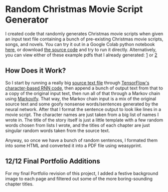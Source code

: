 # Random Christmas Movie Script Generator

I created code that randomly generates Christmas movie scripts when given an input text file containing a bunch of pre-existing Christmas movie scripts, songs, and novels.  You can try it out in a Google Colab python notebook [here](https://colab.research.google.com/drive/1vlSFQIlRDXxaOJbdhnjb9FOXrDqQx4X-), or download [the source code](christmasbook.py) and try to run it directly. 
Alternatively, you can view either of these example pdfs that I already generated: [1](christmas_novel1.pdf) or [2](christmas_novel2.pdf)

## How Does it Work?
So I start by running a really big [source text file](christmas.txt) through [TensorFlow's character-based RNN code](https://www.tensorflow.org/tutorials/text/text_generation), then append a bunch of output text from that to a copy of the original input text, then run all of that through a Markov chain using [Markovify](https://github.com/jsvine/markovify).  That way, the Markov chain input is a mix of the original source text and some goofy nonsense words/sentences generated by the neural network.  After that I format the sentence output to look like lines in a movie script.  The character names are just taken from a big list of names I wrote in.  The title of the story itself is just a little template with a few random words chosen from lists I wrote, and the titles of each chapter are just singular random words taken from the source text.

Anyway, so once we have a bunch of random sentences, I formated them into some HTML and converted it into a PDF file using weasyprint.


## 12/12 Final Portfolio Additions
For my final Portfolio revision of this project, I added a festive background image to each page and filtered out some of the more boring-sounding chapter titles.
